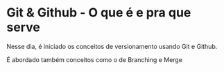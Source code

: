 # Git & Github - O que é e pra que serve

Nesse dia, é iniciado os conceitos de versionamento usando Git e Github.

É abordado também conceitos como o de Branching e Merge
